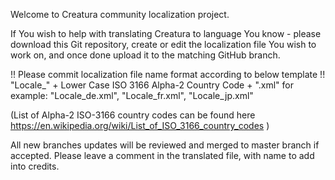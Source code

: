 Welcome to Creatura community localization project.

If You wish to help with translating Creatura to language You know - please download this Git repository, create or edit the localization file You wish to work on, and once done upload it to the matching GitHub branch.

!! Please commit localization file name format according to below template !!
      "Locale_" + Lower Case ISO 3166 Alpha-2 Country Code + ".xml" 
      for example: "Locale_de.xml", "Locale_fr.xml", "Locale_jp.xml"

(List of Alpha-2 ISO-3166 country codes can be found here https://en.wikipedia.org/wiki/List_of_ISO_3166_country_codes )

All new branches updates will be reviewed and merged to master branch if accepted. Please leave a comment in the translated file, with name to add into credits.
